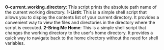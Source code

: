 **0-current_working_directory**: This script prints the absolute path name of the current working directory.
**1-Listit**: This is a simple shell script that allows you to display the contents list of your current directory. It provides a convenient way to view the files and directories in the directory where the script is executed.
**2-Bring Me Home**: This is a simple shell script that changes the working directory to the user's home directory. It provides a quick way to navigate back to the home directory without the need for shell variables.

